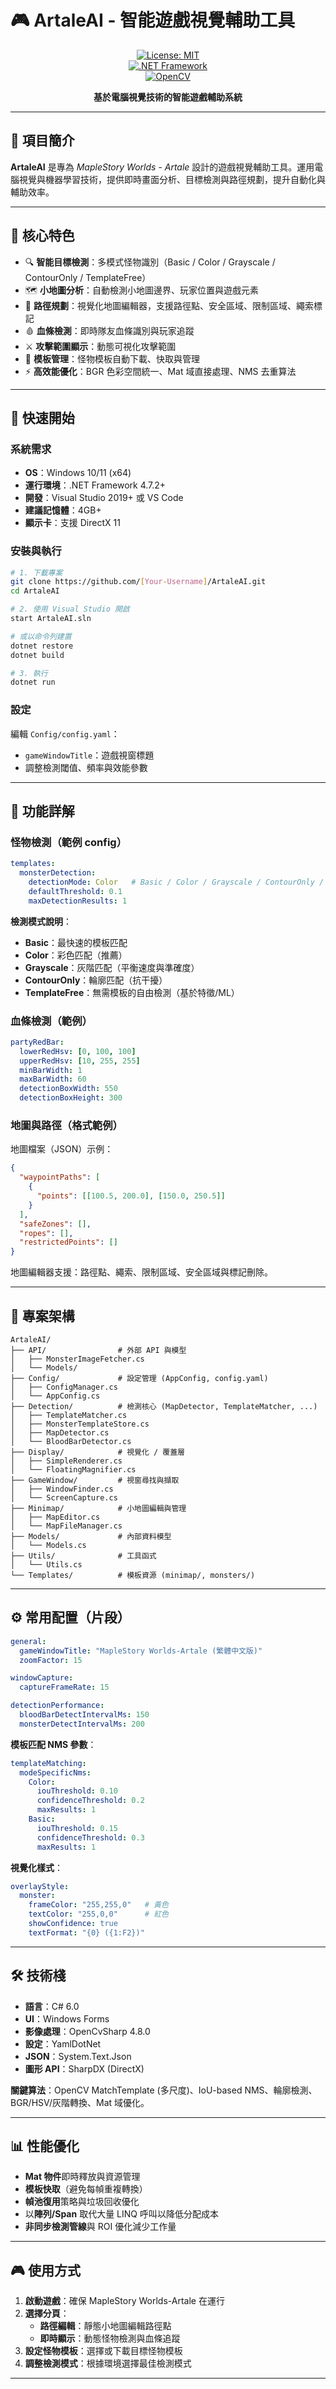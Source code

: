 # 🎮 ArtaleAI - 智能遊戲視覺輔助工具

<div align="center">

[![License: MIT](https://img.shields.io/badge/License-MIT-yellow.svg)](https://opensource.org/licenses/MIT)  
[![.NET Framework](https://img.shields.io/badge/.NET%20Framework-4.7.2+-blue.svg)](https://dotnet.microsoft.com/download/dotnet-framework)  
[![OpenCV](https://img.shields.io/badge/OpenCV-4.8.0-green.svg)](https://opencv.org/)

**基於電腦視覺技術的智能遊戲輔助系統**

</div>

---

## 📖 項目簡介

**ArtaleAI** 是專為 *MapleStory Worlds - Artale* 設計的遊戲視覺輔助工具。運用電腦視覺與機器學習技術，提供即時畫面分析、目標檢測與路徑規劃，提升自動化與輔助效率。

---

## 🌟 核心特色

- 🔍 **智能目標檢測**：多模式怪物識別（Basic / Color / Grayscale / ContourOnly / TemplateFree）  
- 🗺️ **小地圖分析**：自動檢測小地圖邊界、玩家位置與遊戲元素  
- 📍 **路徑規劃**：視覺化地圖編輯器，支援路徑點、安全區域、限制區域、繩索標記  
- 🩸 **血條檢測**：即時隊友血條識別與玩家追蹤  
- ⚔️ **攻擊範圍顯示**：動態可視化攻擊範圍  
- 🎯 **模板管理**：怪物模板自動下載、快取與管理  
- ⚡ **高效能優化**：BGR 色彩空間統一、Mat 域直接處理、NMS 去重算法  

---

## 🚀 快速開始

### 系統需求

- **OS**：Windows 10/11 (x64)  
- **運行環境**：.NET Framework 4.7.2+  
- **開發**：Visual Studio 2019+ 或 VS Code  
- **建議記憶體**：4GB+  
- **顯示卡**：支援 DirectX 11

### 安裝與執行

```bash
# 1. 下載專案
git clone https://github.com/[Your-Username]/ArtaleAI.git
cd ArtaleAI

# 2. 使用 Visual Studio 開啟
start ArtaleAI.sln

# 或以命令列建置
dotnet restore
dotnet build

# 3. 執行
dotnet run
```

### 設定

編輯 `Config/config.yaml`：
- `gameWindowTitle`：遊戲視窗標題
- 調整檢測閾值、頻率與效能參數

---

## 🎯 功能詳解

### 怪物檢測（範例 config）

```yaml
templates:
  monsterDetection:
    detectionMode: Color   # Basic / Color / Grayscale / ContourOnly / TemplateFree
    defaultThreshold: 0.1
    maxDetectionResults: 1
```

**檢測模式說明**：
- **Basic**：最快速的模板匹配
- **Color**：彩色匹配（推薦）
- **Grayscale**：灰階匹配（平衡速度與準確度）
- **ContourOnly**：輪廓匹配（抗干擾）
- **TemplateFree**：無需模板的自由檢測（基於特徵/ML）

### 血條檢測（範例）

```yaml
partyRedBar:
  lowerRedHsv: [0, 100, 100]
  upperRedHsv: [10, 255, 255]
  minBarWidth: 1
  maxBarWidth: 60
  detectionBoxWidth: 550
  detectionBoxHeight: 300
```

### 地圖與路徑（格式範例）

地圖檔案（JSON）示例：
```json
{
  "waypointPaths": [
    {
      "points": [[100.5, 200.0], [150.0, 250.5]]
    }
  ],
  "safeZones": [],
  "ropes": [],
  "restrictedPoints": []
}
```

地圖編輯器支援：路徑點、繩索、限制區域、安全區域與標記刪除。

---

## 📁 專案架構

```
ArtaleAI/
├── API/                # 外部 API 與模型
│   ├── MonsterImageFetcher.cs
│   └── Models/
├── Config/             # 設定管理 (AppConfig, config.yaml)
│   ├── ConfigManager.cs
│   └── AppConfig.cs
├── Detection/          # 檢測核心 (MapDetector, TemplateMatcher, ...)
│   ├── TemplateMatcher.cs
│   ├── MonsterTemplateStore.cs
│   ├── MapDetector.cs
│   └── BloodBarDetector.cs
├── Display/            # 視覺化 / 覆蓋層
│   ├── SimpleRenderer.cs
│   └── FloatingMagnifier.cs
├── GameWindow/         # 視窗尋找與擷取
│   ├── WindowFinder.cs
│   └── ScreenCapture.cs
├── Minimap/            # 小地圖編輯與管理
│   ├── MapEditor.cs
│   └── MapFileManager.cs
├── Models/             # 內部資料模型
│   └── Models.cs
├── Utils/              # 工具函式
│   └── Utils.cs
└── Templates/          # 模板資源 (minimap/, monsters/)
```

---

## ⚙️ 常用配置（片段）

```yaml
general:
  gameWindowTitle: "MapleStory Worlds-Artale (繁體中文版)"
  zoomFactor: 15

windowCapture:
  captureFrameRate: 15

detectionPerformance:
  bloodBarDetectIntervalMs: 150
  monsterDetectIntervalMs: 200
```

**模板匹配 NMS 參數**：
```yaml
templateMatching:
  modeSpecificNms:
    Color:
      iouThreshold: 0.10
      confidenceThreshold: 0.2
      maxResults: 1
    Basic:
      iouThreshold: 0.15
      confidenceThreshold: 0.3
      maxResults: 1
```

**視覺化樣式**：
```yaml
overlayStyle:
  monster:
    frameColor: "255,255,0"   # 黃色
    textColor: "255,0,0"      # 紅色
    showConfidence: true
    textFormat: "{0} ({1:F2})"
```

---

## 🛠️ 技術棧

- **語言**：C# 6.0
- **UI**：Windows Forms
- **影像處理**：OpenCvSharp 4.8.0
- **設定**：YamlDotNet
- **JSON**：System.Text.Json
- **圖形 API**：SharpDX (DirectX)

**關鍵算法**：OpenCV MatchTemplate (多尺度)、IoU-based NMS、輪廓檢測、BGR/HSV/灰階轉換、Mat 域優化。

---

## 📊 性能優化

- **Mat 物件**即時釋放與資源管理
- **模板快取**（避免每幀重複轉換）
- **幀池復用**策略與垃圾回收優化
- 以**陣列/Span<T>** 取代大量 LINQ 呼叫以降低分配成本
- **非同步檢測管線**與 ROI 優化減少工作量

---

## 🎮 使用方式

1. **啟動遊戲**：確保 MapleStory Worlds-Artale 在運行
2. **選擇分頁**：
   - **路徑編輯**：靜態小地圖編輯路徑點
   - **即時顯示**：動態怪物檢測與血條追蹤
3. **設定怪物模板**：選擇或下載目標怪物模板
4. **調整檢測模式**：根據環境選擇最佳檢測模式

---
